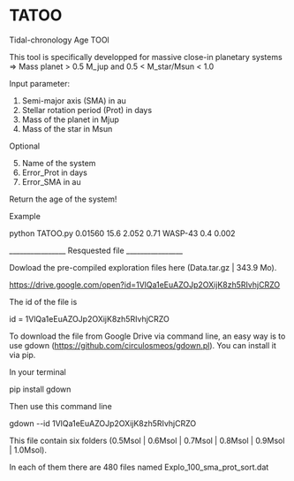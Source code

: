# TATOO
Tidal-chronology Age TOOl

This tool is specifically developped for massive close-in planetary systems => Mass planet > 0.5 M_jup and 0.5 < M_star/Msun < 1.0

Input parameter: 
1) Semi-major axis (SMA) in au 
2) Stellar rotation period (Prot) in days
3) Mass of the planet in Mjup
4) Mass of the star in Msun

Optional

5) Name of the system
6) Error_Prot in days
7) Error_SMA in au


Return the age of the system!


Example 

python TATOO.py 0.01560 15.6 2.052 0.71 WASP-43 0.4 0.002

________________  Resquested file  ________________

Dowload the pre-compiled exploration files here (Data.tar.gz | 343.9 Mo).

https://drive.google.com/open?id=1VlQa1eEuAZOJp2OXijK8zh5RIvhjCRZO

The id of the file is

id = 1VlQa1eEuAZOJp2OXijK8zh5RIvhjCRZO

To download the file from Google Drive via command line, an easy way is to use gdown (https://github.com/circulosmeos/gdown.pl). You can install it via pip.

In your terminal 

pip install gdown

Then use this command line

gdown --id 1VlQa1eEuAZOJp2OXijK8zh5RIvhjCRZO


This file contain six folders (0.5Msol | 0.6Msol | 0.7Msol | 0.8Msol | 0.9Msol | 1.0Msol). 

In each of them there are 480 files named Explo_100_sma_prot_sort.dat
